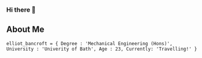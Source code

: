 ### Hi there 👋

## About Me

`elliot_bancroft = {
Degree : 'Mechanical Engineering (Hons)', University : 'Univerity of Bath', Age : 23, Currently: 'Travelling!'
}`
<!--
**elliotbancroft10/elliotbancroft10** is a ✨ _special_ ✨ repository because its `README.md` (this file) appears on your GitHub profile.

Here are some ideas to get you started:

- 🔭 I’m currently working on ...
- 🌱 I’m currently learning ...
- 👯 I’m looking to collaborate on ...
- 🤔 I’m looking for help with ...
- 💬 Ask me about ...
- 📫 How to reach me: ...
- 😄 Pronouns: ...
- ⚡ Fun fact: ...
-->
